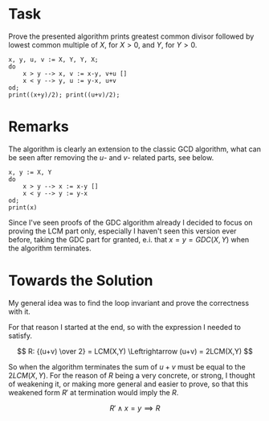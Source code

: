 # Task

Prove the presented algorithm prints greatest common divisor followed by lowest common multiple of $X$, for $X > 0$, and $Y$, for $Y > 0$.

```text
x, y, u, v := X, Y, Y, X;
do
    x > y --> x, v := x-y, v+u []
    x < y --> y, u := y-x, u+v
od;
print((x+y)/2); print((u+v)/2);
```

# Remarks

The algorithm is clearly an extension to the classic GCD algorithm, what can be seen after removing the $u$- and $v$- related parts, see below.

```text
x, y := X, Y
do
    x > y --> x := x-y []
    x < y --> y := y-x
od;
print(x)
```

Since I've seen proofs of the GDC algorithm already I decided to focus on proving the LCM part only, especially I haven't seen this version ever before, taking the GDC part for granted, e.i. that $x = y = GDC(X,Y)$ when the algorithm terminates.


# Towards the Solution

My general idea was to find the loop invariant and prove the correctness with it.

For that reason I started at the end, so with the expression I needed to satisfy.

$$
R: {(u+v) \over 2} = LCM(X,Y) \Leftrightarrow (u+v) = 2LCM(X,Y)
$$

So when the algorithm terminates the sum of $u+v$ must be equal to the $2LCM(X,Y)$. For the reason of $R$ being a very concrete, or strong, I thought of weakening it, or making more general and easier to prove, so that this weakened form $R'$ at termination would imply the $R$.

$$
R' \land x=y \implies R
$$
